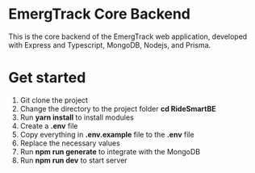 # EmergTrack Core Backend
This is the core backend of the EmergTrack web application, developed with Express and Typescript, MongoDB, Nodejs, and Prisma.

# Get started
1. Git clone the project
2. Change the directory to the project folder **cd RideSmartBE**
3. Run **yarn install** to install modules
4. Create a **.env** file
5. Copy everything in **.env.example** file to the **.env** file
6. Replace the necessary values
7. Run **npm run generate** to integrate with the MongoDB
8. Run **npm run dev** to start server